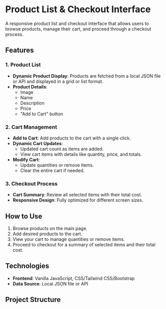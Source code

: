 # Product List & Checkout Interface

A responsive product list and checkout interface that allows users to browse products, manage their cart, and proceed through a checkout process.  

## Features

### 1. Product List
- **Dynamic Product Display**: Products are fetched from a local JSON file or API and displayed in a grid or list format.
- **Product Details**:
  - Image
  - Name
  - Description
  - Price
  - "Add to Cart" button  

### 2. Cart Management
- **Add to Cart**: Add products to the cart with a single click.  
- **Dynamic Cart Updates**:  
  - Updated cart count as items are added.  
  - View cart items with details like quantity, price, and totals.  
- **Modify Cart**:  
  - Update quantities or remove items.  
  - Clear the entire cart if needed.  

### 3. Checkout Process
- **Cart Summary**: Review all selected items with their total cost.  
- **Responsive Design**: Fully optimized for different screen sizes.  

## How to Use
1. Browse products on the main page.  
2. Add desired products to the cart.  
3. View your cart to manage quantities or remove items.  
4. Proceed to checkout for a summary of selected items and their total cost.  

## Technologies
- **Frontend**: Vanilla JavaScript, CSS/Tailwind CSS/Bootstrap  
- **Data Source**: Local JSON file or API  

## Project Structure
